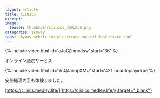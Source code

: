 ```yaml
---
layout: article
title: CLINICS
excerpt:
image:
  teaser: thumbnail/clinics_400x250.png
categories: skyway
tags: skyway webrtc image usercase support healthcare conf
---
```


{% include video.html id='aJaGZmnoJsw' start='36' %}

オンライン通院サービス

{% include video.html id='VcQ4anopXMU' start='421' noautoplay=true %}

安倍総理大臣も体験しました。

[https://clinics.medley.life/](https://clinics.medley.life/){:target="_blank"}
